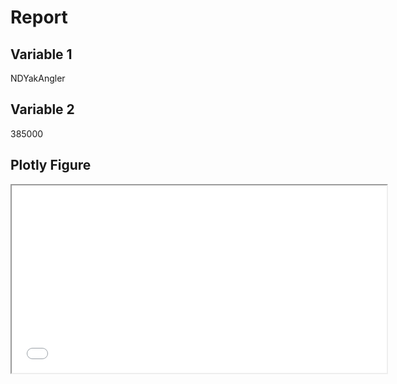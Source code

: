# Report

## Variable 1
NDYakAngler

## Variable 2
385000

## Plotly Figure
<iframe width='600' height='300' src='barplot_2022.html'></iframe>
